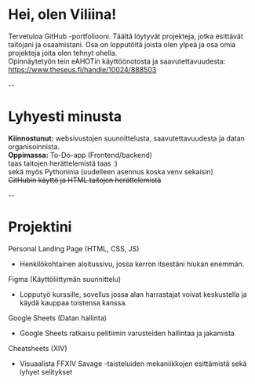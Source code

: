 # Hei, olen Viliina!

Tervetuloa GitHub -portfoliooni. Täältä löytyvät projekteja, jotka esittävät taitojani ja osaamistani. Osa on lopputöitä joista olen ylpeä ja osa omia projekteja joita olen tehnyt ohella.   
Opinnäytetyön tein eAHOTin käyttöönotosta ja saavutettavuudesta: https://www.theseus.fi/handle/10024/888503

--
# Lyhyesti minusta
**Kiinnostunut:** websivustojen suunnittelusta, saavutettavuudesta ja datan organisoinnista.  
**Oppimassa:** To-Do-app (Frontend/backend)  
taas taitojen herättelemistä taas :)  
sekä myös Pythoninia (uudelleen asennus koska venv sekaisin)   
~~GitHubin käyttö ja HTML taitojen herättelemistä~~

--

# Projektini

Personal Landing Page (HTML, CSS, JS)
* Henkilökohtainen aloitussivu, jossa kerron itsestäni hiukan enemmän.

Figma (Käyttöliittymän suunnittelu)
* Lopputyö kurssille, sovellus jossa alan harrastajat voivat keskustella ja käydä kauppaa toistensa kanssa.

Google Sheets (Datan hallinta)
* Google Sheets ratkaisu pelitiimin varusteiden hallintaa ja jakamista

Cheatsheets (XIV)
* Visuaalista FFXIV Savage -taisteluiden mekaniikkojen esittämistä sekä lyhyet selitykset